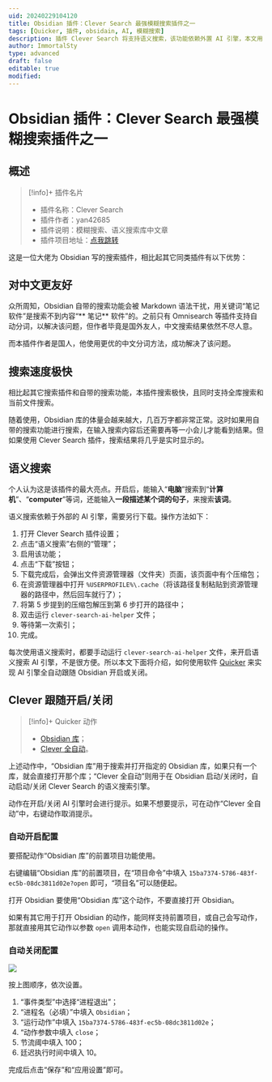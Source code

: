 ```yaml
---
uid: 20240229104120
title: Obsidian 插件：Clever Search 最强模糊搜索插件之一
tags: [Quicker, 插件, obsidain, AI, 模糊搜索]
description: 插件 Clever Search 将支持语义搜索，该功能依赖外置 AI 引擎，本文用 Quicker 实现自动跟随 Obsidian 开启或关闭该引擎。
author: ImmortalSty
type: advanced
draft: false
editable: true
modified: 
---
```


# Obsidian 插件：Clever Search 最强模糊搜索插件之一

## 概述

> [!info]+ 插件名片
>
> - 插件名称：Clever Search
> - 插件作者：yan42685
> - 插件说明：模糊搜索、语义搜索库中文章
> - 插件项目地址：[点我跳转](https://github.com/yan42685/obsidian-clever-search/)

这是一位大佬为 Obsidian 写的搜索插件，相比起其它同类插件有以下优势：

## 对中文更友好

众所周知，Obsidian 自带的搜索功能会被 Markdown 语法干扰，用关键词“笔记软件”是搜索不到内容“\*\* 笔记\*\* 软件”的。之前只有 Omnisearch 等插件支持自动分词，以解决该问题，但作者毕竟是国外友人，中文搜索结果依然不尽人意。

而本插件作者是国人，他使用更优的中文分词方法，成功解决了该问题。

## 搜索速度极快

相比起其它搜索插件和自带的搜索功能，本插件搜索极快，且同时支持全库搜索和当前文件搜索。

随着使用，Obsidian 库的体量会越来越大，几百万字都非常正常。这时如果用自带的搜索功能进行搜索，在输入搜索内容后还需要再等一小会儿才能看到结果。但如果使用 Clever Search 插件，搜索结果将几乎是实时显示的。

## 语义搜索

个人认为这是该插件的最大亮点。开启后，能输入“**电脑**”搜索到“**计算机**”、“**computer**”等词，还能输入**一段描述某个词的句子**，来搜索**该词**。

语义搜索依赖于外部的 AI 引擎，需要另行下载。操作方法如下：

1. 打开 Clever Search 插件设置；
2. 点击“语义搜索”右侧的“管理”；
3. 启用该功能；
4. 点击“下载”按钮；
5. 下载完成后，会弹出文件资源管理器（文件夹）页面，该页面中有个压缩包；
6. 在资源管理器中打开 `%USERPROFILE%\.cache`（将该路径复制粘贴到资源管理器的路径中，然后回车就行了）；
7. 将第 5 步提到的压缩包解压到第 6 步打开的路径中；
8. 双击运行 `clever-search-ai-helper` 文件；
9. 等待第一次索引；
10. 完成。

每次使用语义搜索时，都要手动运行 `clever-search-ai-helper` 文件，来开启语义搜索 AI 引擎，不是很方便。所以本文下面将介绍，如何使用软件 [Quicker](https://pkmer.cn/Pkmer-Docs/03-%E7%9F%A5%E8%AF%86%E7%AE%A1%E7%90%86%E5%B7%A5%E5%85%B7/%E8%87%AA%E5%8A%A8%E5%8C%96%E8%BD%AF%E4%BB%B6/quicker/%E5%BC%80%E5%A7%8Bquicker%E5%90%A7/) 来实现 AI 引擎全自动跟随 Obsidian 开启或关闭。

## Clever 跟随开启/关闭

> [!info]+ Quicker 动作
>
> - [Obsidian 库](https://getquicker.net/Sharedaction?code=8d0550f1-c378-4cce-190d-08daa2ecb1a4)；
> - [Clever 全自动](https://getquicker.net/Sharedaction?code=15ba7374-5786-483f-ec5b-08dc3811d02e)。

上述动作中，“Obsidian 库”用于搜索并打开指定的 Obsidian 库，如果只有一个库，就会直接打开那个库；“Clever 全自动”则用于在 Obsidian 启动/关闭时，自动启动/关闭 Clever Search 的语义搜索引擎。

动作在开启/关闭 AI 引擎时会进行提示。如果不想要提示，可在动作“Clever 全自动”中，右键动作取消提示。

### 自动开启配置

要搭配动作“Obsidian 库”的前置项目功能使用。

右键编辑“Obsidian 库”的前置项目，在“项目命令”中填入 `15ba7374-5786-483f-ec5b-08dc3811d02e?open` 即可，“项目名”可以随便起。

打开 Obsidian 要使用“Obsidian 库”这个动作，不要直接打开 Obsidian。

如果有其它用于打开 Obsidian 的动作，能同样支持前置项目，或自己会写动作，那就直接用其它动作以参数 `open` 调用本动作，也能实现自启动的操作。

### 自动关闭配置

![](https://files.getquicker.net/_sitefiles/kb/sharedaction/15ba7374-5786-483f-ec5b-08dc3811d02e/2024/02/28/211005_514368_20240228_205104_910_copy.png)

按上图顺序，依次设置。

1. “事件类型”中选择“进程退出”；
2. “进程名（必填）”中填入 `Obsidian`；
3. “运行动作”中填入 `15ba7374-5786-483f-ec5b-08dc3811d02e`；
4. “动作参数中填入 `close`；
5. 节流阈中填入 100；
6. 廷迟执行时间中填入 10。

完成后点击“保存”和“应用设置”即可。
